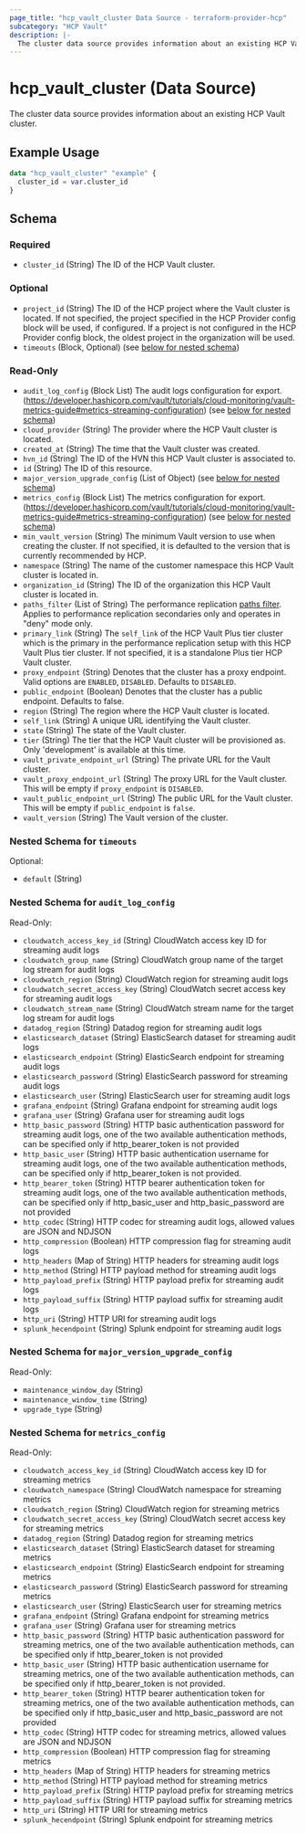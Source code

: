 ```yaml
---
page_title: "hcp_vault_cluster Data Source - terraform-provider-hcp"
subcategory: "HCP Vault"
description: |-
  The cluster data source provides information about an existing HCP Vault cluster.
---
```


# hcp_vault_cluster (Data Source)

The cluster data source provides information about an existing HCP Vault cluster.

## Example Usage

```terraform
data "hcp_vault_cluster" "example" {
  cluster_id = var.cluster_id
}
```

<!-- schema generated by tfplugindocs -->
## Schema

### Required

- `cluster_id` (String) The ID of the HCP Vault cluster.

### Optional

- `project_id` (String) The ID of the HCP project where the Vault cluster is located.
If not specified, the project specified in the HCP Provider config block will be used, if configured.
If a project is not configured in the HCP Provider config block, the oldest project in the organization will be used.
- `timeouts` (Block, Optional) (see [below for nested schema](#nestedblock--timeouts))

### Read-Only

- `audit_log_config` (Block List) The audit logs configuration for export. (https://developer.hashicorp.com/vault/tutorials/cloud-monitoring/vault-metrics-guide#metrics-streaming-configuration) (see [below for nested schema](#nestedblock--audit_log_config))
- `cloud_provider` (String) The provider where the HCP Vault cluster is located.
- `created_at` (String) The time that the Vault cluster was created.
- `hvn_id` (String) The ID of the HVN this HCP Vault cluster is associated to.
- `id` (String) The ID of this resource.
- `major_version_upgrade_config` (List of Object) (see [below for nested schema](#nestedatt--major_version_upgrade_config))
- `metrics_config` (Block List) The metrics configuration for export. (https://developer.hashicorp.com/vault/tutorials/cloud-monitoring/vault-metrics-guide#metrics-streaming-configuration) (see [below for nested schema](#nestedblock--metrics_config))
- `min_vault_version` (String) The minimum Vault version to use when creating the cluster. If not specified, it is defaulted to the version that is currently recommended by HCP.
- `namespace` (String) The name of the customer namespace this HCP Vault cluster is located in.
- `organization_id` (String) The ID of the organization this HCP Vault cluster is located in.
- `paths_filter` (List of String) The performance replication [paths filter](https://developer.hashicorp.com/vault/tutorials/cloud-ops/vault-replication-terraform#review-hcpvault-tf). Applies to performance replication secondaries only and operates in "deny" mode only.
- `primary_link` (String) The `self_link` of the HCP Vault Plus tier cluster which is the primary in the performance replication setup with this HCP Vault Plus tier cluster. If not specified, it is a standalone Plus tier HCP Vault cluster.
- `proxy_endpoint` (String) Denotes that the cluster has a proxy endpoint. Valid options are `ENABLED`, `DISABLED`. Defaults to `DISABLED`.
- `public_endpoint` (Boolean) Denotes that the cluster has a public endpoint. Defaults to false.
- `region` (String) The region where the HCP Vault cluster is located.
- `self_link` (String) A unique URL identifying the Vault cluster.
- `state` (String) The state of the Vault cluster.
- `tier` (String) The tier that the HCP Vault cluster will be provisioned as.  Only 'development' is available at this time.
- `vault_private_endpoint_url` (String) The private URL for the Vault cluster.
- `vault_proxy_endpoint_url` (String) The proxy URL for the Vault cluster. This will be empty if `proxy_endpoint` is `DISABLED`.
- `vault_public_endpoint_url` (String) The public URL for the Vault cluster. This will be empty if `public_endpoint` is `false`.
- `vault_version` (String) The Vault version of the cluster.

<a id="nestedblock--timeouts"></a>
### Nested Schema for `timeouts`

Optional:

- `default` (String)


<a id="nestedblock--audit_log_config"></a>
### Nested Schema for `audit_log_config`

Read-Only:

- `cloudwatch_access_key_id` (String) CloudWatch access key ID for streaming audit logs
- `cloudwatch_group_name` (String) CloudWatch group name of the target log stream for audit logs
- `cloudwatch_region` (String) CloudWatch region for streaming audit logs
- `cloudwatch_secret_access_key` (String) CloudWatch secret access key for streaming audit logs
- `cloudwatch_stream_name` (String) CloudWatch stream name for the target log stream for audit logs
- `datadog_region` (String) Datadog region for streaming audit logs
- `elasticsearch_dataset` (String) ElasticSearch dataset for streaming audit logs
- `elasticsearch_endpoint` (String) ElasticSearch endpoint for streaming audit logs
- `elasticsearch_password` (String) ElasticSearch password for streaming audit logs
- `elasticsearch_user` (String) ElasticSearch user for streaming audit logs
- `grafana_endpoint` (String) Grafana endpoint for streaming audit logs
- `grafana_user` (String) Grafana user for streaming audit logs
- `http_basic_password` (String) HTTP basic authentication password for streaming audit logs, one of the two available authentication methods, can be specified only if http_bearer_token is not provided
- `http_basic_user` (String) HTTP basic authentication username for streaming audit logs, one of the two available authentication methods, can be specified only if http_bearer_token is not provided.
- `http_bearer_token` (String) HTTP bearer authentication token for streaming audit logs, one of the two available authentication methods, can be specified only if http_basic_user and http_basic_password are not provided
- `http_codec` (String) HTTP codec for streaming audit logs, allowed values are JSON and NDJSON
- `http_compression` (Boolean) HTTP compression flag for streaming audit logs
- `http_headers` (Map of String) HTTP headers for streaming audit logs
- `http_method` (String) HTTP payload method for streaming audit logs
- `http_payload_prefix` (String) HTTP payload prefix for streaming audit logs
- `http_payload_suffix` (String) HTTP payload suffix for streaming audit logs
- `http_uri` (String) HTTP URI for streaming audit logs
- `splunk_hecendpoint` (String) Splunk endpoint for streaming audit logs


<a id="nestedatt--major_version_upgrade_config"></a>
### Nested Schema for `major_version_upgrade_config`

Read-Only:

- `maintenance_window_day` (String)
- `maintenance_window_time` (String)
- `upgrade_type` (String)


<a id="nestedblock--metrics_config"></a>
### Nested Schema for `metrics_config`

Read-Only:

- `cloudwatch_access_key_id` (String) CloudWatch access key ID for streaming metrics
- `cloudwatch_namespace` (String) CloudWatch namespace for streaming metrics
- `cloudwatch_region` (String) CloudWatch region for streaming metrics
- `cloudwatch_secret_access_key` (String) CloudWatch secret access key for streaming metrics
- `datadog_region` (String) Datadog region for streaming metrics
- `elasticsearch_dataset` (String) ElasticSearch dataset for streaming metrics
- `elasticsearch_endpoint` (String) ElasticSearch endpoint for streaming metrics
- `elasticsearch_password` (String) ElasticSearch password for streaming metrics
- `elasticsearch_user` (String) ElasticSearch user for streaming metrics
- `grafana_endpoint` (String) Grafana endpoint for streaming metrics
- `grafana_user` (String) Grafana user for streaming metrics
- `http_basic_password` (String) HTTP basic authentication password for streaming metrics, one of the two available authentication methods, can be specified only if http_bearer_token is not provided
- `http_basic_user` (String) HTTP basic authentication username for streaming metrics, one of the two available authentication methods, can be specified only if http_bearer_token is not provided.
- `http_bearer_token` (String) HTTP bearer authentication token for streaming metrics, one of the two available authentication methods, can be specified only if http_basic_user and http_basic_password are not provided
- `http_codec` (String) HTTP codec for streaming metrics, allowed values are JSON and NDJSON
- `http_compression` (Boolean) HTTP compression flag for streaming metrics
- `http_headers` (Map of String) HTTP headers for streaming metrics
- `http_method` (String) HTTP payload method for streaming metrics
- `http_payload_prefix` (String) HTTP payload prefix for streaming metrics
- `http_payload_suffix` (String) HTTP payload suffix for streaming metrics
- `http_uri` (String) HTTP URI for streaming metrics
- `splunk_hecendpoint` (String) Splunk endpoint for streaming metrics
